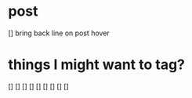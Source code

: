 
# post
[] bring back line on post hover



# things I might want to tag?
[]
[]
[]
[]
[]
[]
[]
[]
[]
